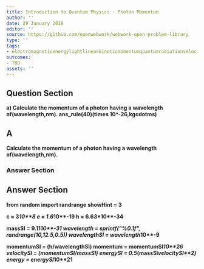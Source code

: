```yaml
---
title: Introduction to Quantum Physics - Photon Momentum
author: ''
date: 29 January 2018
editor: ''
source: https://github.com/openwebwork/webwork-open-problem-library
type: ''
tags:
- electromagneticenergylightlinearkineticmomentumquantumradiationvelocitywavelength
outcomes:
- TBD
assets: ''
---
```


## Question Section 

<b>
a) Calculate the momentum of a photon having a wavelength of(wavelength,nm).
ans_rule(40)(times 10^-26,kgcdotms)

## A
Calculate the momentum of a photon having a wavelength of(wavelength,nm).
### Answer Section


## Answer Section

from random import randrange
showHint = 3

c = 3*10**8
e = 1.6*10**-19
h = 6.63*10**-34

massSI = 9.11*10**-31
wavelength = sprintf("%0.1f", randrange(10,12.5,0.5))
wavelengthSI = wavelength*10**-9

momentumSI = (h/wavelengthSI)
momentum = momentumSI*10**26
velocitySI = (momentumSI/massSI)
energySI = 0.5*(massSI*velocitySI**2)
energy =  energySI*10**21
